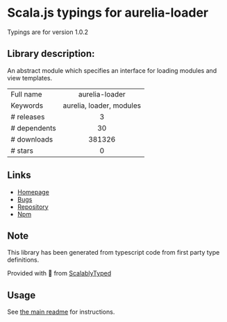 
# Scala.js typings for aurelia-loader

Typings are for version 1.0.2

## Library description:
An abstract module which specifies an interface for loading modules and view templates.

|                    |                 |
| ------------------ | :-------------: |
| Full name          | aurelia-loader |
| Keywords           | aurelia, loader, modules |
| # releases         | 3 |
| # dependents       | 30 |
| # downloads        | 381326 |
| # stars            | 0 |

## Links
- [Homepage](http://aurelia.io)
- [Bugs](https://github.com/aurelia/loader/issues)
- [Repository](https://github.com/aurelia/loader)
- [Npm](https://www.npmjs.com/package/aurelia-loader)
    


## Note
This library has been generated from typescript code from first party type definitions.

Provided with :purple_heart: from [ScalablyTyped](https://github.com/oyvindberg/ScalablyTyped)

## Usage
See [the main readme](../../readme.md) for instructions.


